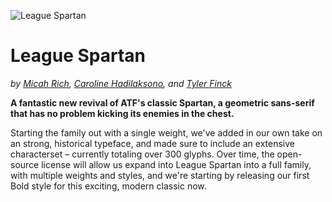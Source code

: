 ![League Spartan]()

League Spartan
=============
_by [Micah Rich](http://micahrich.com), [Caroline Hadilaksono](http://www.hadilaksono.com), and [Tyler Finck](http://www.sursly.com)_

**A fantastic new revival of ATF's classic Spartan, a geometric sans-serif that has no problem kicking its enemies in the chest.** 

Starting the family out with a single weight, we've added in our own take on an strong, historical typeface, and made sure to include an extensive characterset – currently totaling over 300 glyphs. Over time, the open-source license will allow us expand into League Spartan into a full family, with multiple weights and styles, and we're starting by releasing our first Bold style for this exciting, modern classic now.